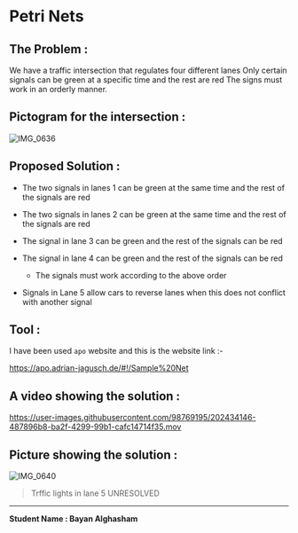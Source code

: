 # Petri Nets
## The Problem :

   We have a traffic intersection that regulates four different lanes
   Only certain signals can be green at a specific time and the rest 
   are red The signs must work in an orderly manner.
   

## Pictogram for the intersection :
   
   ![IMG_0636](https://user-images.githubusercontent.com/98769195/202431264-58d80b4d-5420-4eb8-9849-a5e181cadb82.jpeg)


## Proposed Solution :

  - The two signals in lanes 1 can be green at the same time and the rest of the signals are red
   
  - The two signals in lanes 2 can be green at the same time and the rest of the signals are red
   
  - The signal in lane 3 can be green and the rest of the signals can be red
   
  - The signal in lane 4 can be green and the rest of the signals can be red

     - The signals must work according to the above order

  - Signals in Lane 5 allow cars to reverse lanes when this does not conflict with another signal

## Tool :
   
   I have been used `apo` website
   and this is the website link :- 
   
   https://apo.adrian-jagusch.de/#!/Sample%20Net
   
   
## A video showing the solution :

    
   https://user-images.githubusercontent.com/98769195/202434146-487896b8-ba2f-4299-99b1-cafc14714f35.mov


## Picture showing the solution :

   ![IMG_0640](https://user-images.githubusercontent.com/98769195/202436297-1479faba-5b1e-4f32-b1b0-7e31761dfaf3.jpeg)

   
   
   
   
   > Trffic lights in lane 5 UNRESOLVED 
   
 ------
 **Student Name : Bayan Alghasham**
